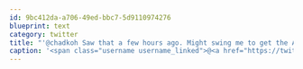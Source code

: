 ```yaml
---
id: 9bc412da-a706-49ed-bbc7-5d9110974276
blueprint: text
category: twitter
title: "'@chadkoh Saw that a few hours ago. Might swing me to get the Amazon credit card too (2% off .ca purchases)"
caption: '<span class="username username_linked">@<a href="https://twitter.com/chadkoh" title="Chad Kohalyk">chadkoh</a></span> Saw that a few hours ago. Might swing me to get the Amazon credit card too (2% off .ca purchases)'
---
```

